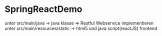 # SpringReactDemo

unter src/main/java -> java klasse => Restful Webservice implementieren
unter src/main/resources/static -> html5 und java script(reactJS) frontend